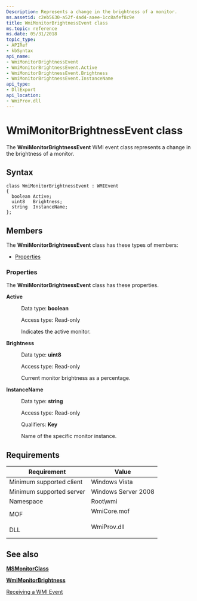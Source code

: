 ```yaml
---
Description: Represents a change in the brightness of a monitor.
ms.assetid: c2eb5630-a52f-4ad4-aaee-1cc8afef8c9e
title: WmiMonitorBrightnessEvent class
ms.topic: reference
ms.date: 05/31/2018
topic_type: 
- APIRef
- kbSyntax
api_name: 
- WmiMonitorBrightnessEvent
- WmiMonitorBrightnessEvent.Active
- WmiMonitorBrightnessEvent.Brightness
- WmiMonitorBrightnessEvent.InstanceName
api_type: 
- DllExport
api_location: 
- WmiProv.dll
---
```


# WmiMonitorBrightnessEvent class

The **WmiMonitorBrightnessEvent** WMI event class represents a change in the brightness of a monitor.

## Syntax

``` syntax
class WmiMonitorBrightnessEvent : WMIEvent
{
  boolean Active;
  uint8   Brightness;
  string  InstanceName;
};
```

## Members

The **WmiMonitorBrightnessEvent** class has these types of members:

-   [Properties](#properties)

### Properties

The **WmiMonitorBrightnessEvent** class has these properties.

<dl> <dt>

**Active**
</dt> <dd> <dl> <dt>

Data type: **boolean**
</dt> <dt>

Access type: Read-only
</dt> </dl>

Indicates the active monitor.

</dd> <dt>

**Brightness**
</dt> <dd> <dl> <dt>

Data type: **uint8**
</dt> <dt>

Access type: Read-only
</dt> </dl>

Current monitor brightness as a percentage.

</dd> <dt>

**InstanceName**
</dt> <dd> <dl> <dt>

Data type: **string**
</dt> <dt>

Access type: Read-only
</dt> <dt>

Qualifiers: **Key**
</dt> </dl>

Name of the specific monitor instance.

</dd> </dl>

## Requirements



| Requirement | Value |
|-------------------------------------|----------------------------------------------------------------------------------------|
| Minimum supported client<br/> | Windows Vista<br/>                                                               |
| Minimum supported server<br/> | Windows Server 2008<br/>                                                         |
| Namespace<br/>                | Root\\wmi<br/>                                                                   |
| MOF<br/>                      | <dl> <dt>WmiCore.mof</dt> </dl> |
| DLL<br/>                      | <dl> <dt>WmiProv.dll</dt> </dl> |



## See also

<dl> <dt>

[**MSMonitorClass**](msmonitorclass.md)
</dt> <dt>

[**WmiMonitorBrightness**](wmimonitorbrightness.md)
</dt> <dt>

[Receiving a WMI Event](/windows/desktop/WmiSdk/receiving-a-wmi-event)
</dt> </dl>

 

